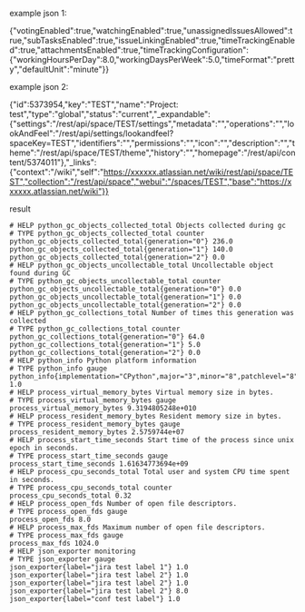 example json 1:

{"votingEnabled":true,"watchingEnabled":true,"unassignedIssuesAllowed":true,"subTasksEnabled":true,"issueLinkingEnabled":true,"timeTrackingEnabled":true,"attachmentsEnabled":true,"timeTrackingConfiguration":{"workingHoursPerDay":8.0,"workingDaysPerWeek":5.0,"timeFormat":"pretty","defaultUnit":"minute"}}

example json 2:

{"id":5373954,"key":"TEST","name":"Project: test","type":"global","status":"current","_expandable":{"settings":"/rest/api/space/TEST/settings","metadata":"","operations":"","lookAndFeel":"/rest/api/settings/lookandfeel?spaceKey=TEST","identifiers":"","permissions":"","icon":"","description":"","theme":"/rest/api/space/TEST/theme","history":"","homepage":"/rest/api/content/5374011"},"_links":{"context":"/wiki","self":"https://xxxxxx.atlassian.net/wiki/rest/api/space/TEST","collection":"/rest/api/space","webui":"/spaces/TEST","base":"https://xxxxxx.atlassian.net/wiki"}}


result

```
# HELP python_gc_objects_collected_total Objects collected during gc
# TYPE python_gc_objects_collected_total counter
python_gc_objects_collected_total{generation="0"} 236.0
python_gc_objects_collected_total{generation="1"} 140.0
python_gc_objects_collected_total{generation="2"} 0.0
# HELP python_gc_objects_uncollectable_total Uncollectable object found during GC
# TYPE python_gc_objects_uncollectable_total counter
python_gc_objects_uncollectable_total{generation="0"} 0.0
python_gc_objects_uncollectable_total{generation="1"} 0.0
python_gc_objects_uncollectable_total{generation="2"} 0.0
# HELP python_gc_collections_total Number of times this generation was collected
# TYPE python_gc_collections_total counter
python_gc_collections_total{generation="0"} 64.0
python_gc_collections_total{generation="1"} 5.0
python_gc_collections_total{generation="2"} 0.0
# HELP python_info Python platform information
# TYPE python_info gauge
python_info{implementation="CPython",major="3",minor="8",patchlevel="8",version="3.8.8"} 1.0
# HELP process_virtual_memory_bytes Virtual memory size in bytes.
# TYPE process_virtual_memory_bytes gauge
process_virtual_memory_bytes 9.3194805248e+010
# HELP process_resident_memory_bytes Resident memory size in bytes.
# TYPE process_resident_memory_bytes gauge
process_resident_memory_bytes 2.5759744e+07
# HELP process_start_time_seconds Start time of the process since unix epoch in seconds.
# TYPE process_start_time_seconds gauge
process_start_time_seconds 1.61634773694e+09
# HELP process_cpu_seconds_total Total user and system CPU time spent in seconds.
# TYPE process_cpu_seconds_total counter
process_cpu_seconds_total 0.32
# HELP process_open_fds Number of open file descriptors.
# TYPE process_open_fds gauge
process_open_fds 8.0
# HELP process_max_fds Maximum number of open file descriptors.
# TYPE process_max_fds gauge
process_max_fds 1024.0
# HELP json_exporter monitoring
# TYPE json_exporter gauge
json_exporter{label="jira test label 1"} 1.0
json_exporter{label="jira test label 2"} 1.0
json_exporter{label="jira test label 2"} 1.0
json_exporter{label="jira test label 2"} 8.0
json_exporter{label="conf test label"} 1.0
```
